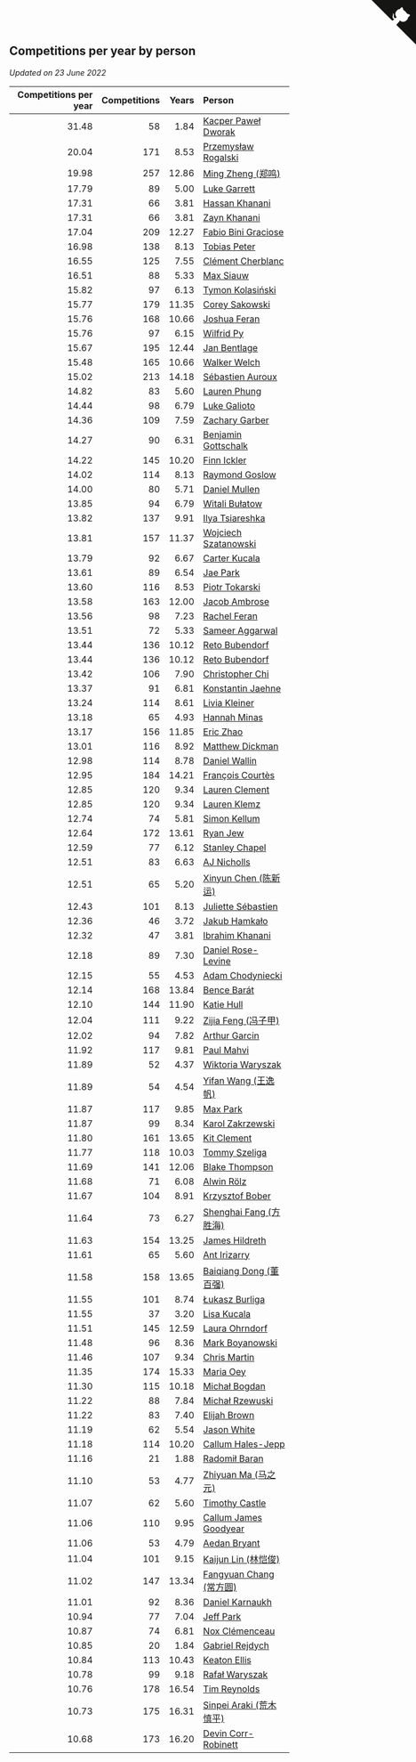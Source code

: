 ## Competitions per year by person

*Updated on 23 June 2022*

| Competitions per year | Competitions | Years | Person |
| ---: | ---: | ---: | :--- |
| 31.48 | 58 | 1.84 | [Kacper Paweł Dworak](https://www.worldcubeassociation.org/persons/2020DWOR01) |
| 20.04 | 171 | 8.53 | [Przemysław Rogalski](https://www.worldcubeassociation.org/persons/2013ROGA02) |
| 19.98 | 257 | 12.86 | [Ming Zheng (郑鸣)](https://www.worldcubeassociation.org/persons/2009ZHEN11) |
| 17.79 | 89 | 5.00 | [Luke Garrett](https://www.worldcubeassociation.org/persons/2017GARR05) |
| 17.31 | 66 | 3.81 | [Hassan Khanani](https://www.worldcubeassociation.org/persons/2018KHAN26) |
| 17.31 | 66 | 3.81 | [Zayn Khanani](https://www.worldcubeassociation.org/persons/2018KHAN28) |
| 17.04 | 209 | 12.27 | [Fabio Bini Graciose](https://www.worldcubeassociation.org/persons/2010GRAC02) |
| 16.98 | 138 | 8.13 | [Tobias Peter](https://www.worldcubeassociation.org/persons/2014PETE03) |
| 16.55 | 125 | 7.55 | [Clément Cherblanc](https://www.worldcubeassociation.org/persons/2014CHER05) |
| 16.51 | 88 | 5.33 | [Max Siauw](https://www.worldcubeassociation.org/persons/2017SIAU02) |
| 15.82 | 97 | 6.13 | [Tymon Kolasiński](https://www.worldcubeassociation.org/persons/2016KOLA02) |
| 15.77 | 179 | 11.35 | [Corey Sakowski](https://www.worldcubeassociation.org/persons/2011SAKO01) |
| 15.76 | 168 | 10.66 | [Joshua Feran](https://www.worldcubeassociation.org/persons/2011FERA01) |
| 15.76 | 97 | 6.15 | [Wilfrid Py](https://www.worldcubeassociation.org/persons/2016PYWI01) |
| 15.67 | 195 | 12.44 | [Jan Bentlage](https://www.worldcubeassociation.org/persons/2010BENT01) |
| 15.48 | 165 | 10.66 | [Walker Welch](https://www.worldcubeassociation.org/persons/2011WELC01) |
| 15.02 | 213 | 14.18 | [Sébastien Auroux](https://www.worldcubeassociation.org/persons/2008AURO01) |
| 14.82 | 83 | 5.60 | [Lauren Phung](https://www.worldcubeassociation.org/persons/2016PHUN02) |
| 14.44 | 98 | 6.79 | [Luke Galioto](https://www.worldcubeassociation.org/persons/2015GALI02) |
| 14.36 | 109 | 7.59 | [Zachary Garber](https://www.worldcubeassociation.org/persons/2014GARB01) |
| 14.27 | 90 | 6.31 | [Benjamin Gottschalk](https://www.worldcubeassociation.org/persons/2016GOTT01) |
| 14.22 | 145 | 10.20 | [Finn Ickler](https://www.worldcubeassociation.org/persons/2012ICKL01) |
| 14.02 | 114 | 8.13 | [Raymond Goslow](https://www.worldcubeassociation.org/persons/2014GOSL01) |
| 14.00 | 80 | 5.71 | [Daniel Mullen](https://www.worldcubeassociation.org/persons/2016MULL04) |
| 13.85 | 94 | 6.79 | [Witali Bułatow](https://www.worldcubeassociation.org/persons/2015BUAT01) |
| 13.82 | 137 | 9.91 | [Ilya Tsiareshka](https://www.worldcubeassociation.org/persons/2012TERE01) |
| 13.81 | 157 | 11.37 | [Wojciech Szatanowski](https://www.worldcubeassociation.org/persons/2011SZAT01) |
| 13.79 | 92 | 6.67 | [Carter Kucala](https://www.worldcubeassociation.org/persons/2015KUCA01) |
| 13.61 | 89 | 6.54 | [Jae Park](https://www.worldcubeassociation.org/persons/2015PARK24) |
| 13.60 | 116 | 8.53 | [Piotr Tokarski](https://www.worldcubeassociation.org/persons/2013TOKA01) |
| 13.58 | 163 | 12.00 | [Jacob Ambrose](https://www.worldcubeassociation.org/persons/2010AMBR01) |
| 13.56 | 98 | 7.23 | [Rachel Feran](https://www.worldcubeassociation.org/persons/2015FERA01) |
| 13.51 | 72 | 5.33 | [Sameer Aggarwal](https://www.worldcubeassociation.org/persons/2017AGGA01) |
| 13.44 | 136 | 10.12 | [Reto Bubendorf](https://www.worldcubeassociation.org/persons/2012BUBE01) |
| 13.44 | 136 | 10.12 | [Reto Bubendorf](https://www.worldcubeassociation.org/persons/2012BUBE01) |
| 13.42 | 106 | 7.90 | [Christopher Chi](https://www.worldcubeassociation.org/persons/2014CHIC01) |
| 13.37 | 91 | 6.81 | [Konstantin Jaehne](https://www.worldcubeassociation.org/persons/2015JAEH01) |
| 13.24 | 114 | 8.61 | [Livia Kleiner](https://www.worldcubeassociation.org/persons/2013KLEI03) |
| 13.18 | 65 | 4.93 | [Hannah Minas](https://www.worldcubeassociation.org/persons/2017MINA04) |
| 13.17 | 156 | 11.85 | [Eric Zhao](https://www.worldcubeassociation.org/persons/2010ZHAO19) |
| 13.01 | 116 | 8.92 | [Matthew Dickman](https://www.worldcubeassociation.org/persons/2013DICK01) |
| 12.98 | 114 | 8.78 | [Daniel Wallin](https://www.worldcubeassociation.org/persons/2013WALL03) |
| 12.95 | 184 | 14.21 | [François Courtès](https://www.worldcubeassociation.org/persons/2008COUR01) |
| 12.85 | 120 | 9.34 | [Lauren Clement](https://www.worldcubeassociation.org/persons/2013KLEM01) |
| 12.85 | 120 | 9.34 | [Lauren Klemz](https://www.worldcubeassociation.org/persons/2013KLEM01) |
| 12.74 | 74 | 5.81 | [Simon Kellum](https://www.worldcubeassociation.org/persons/2016KELL12) |
| 12.64 | 172 | 13.61 | [Ryan Jew](https://www.worldcubeassociation.org/persons/2008JEWR01) |
| 12.59 | 77 | 6.12 | [Stanley Chapel](https://www.worldcubeassociation.org/persons/2016CHAP04) |
| 12.51 | 83 | 6.63 | [AJ Nicholls](https://www.worldcubeassociation.org/persons/2015NICH04) |
| 12.51 | 65 | 5.20 | [Xinyun Chen (陈新运)](https://www.worldcubeassociation.org/persons/2017CHEN36) |
| 12.43 | 101 | 8.13 | [Juliette Sébastien](https://www.worldcubeassociation.org/persons/2014SEBA01) |
| 12.36 | 46 | 3.72 | [Jakub Hamkało](https://www.worldcubeassociation.org/persons/2018HAMK01) |
| 12.32 | 47 | 3.81 | [Ibrahim Khanani](https://www.worldcubeassociation.org/persons/2018KHAN27) |
| 12.18 | 89 | 7.30 | [Daniel Rose-Levine](https://www.worldcubeassociation.org/persons/2015ROSE01) |
| 12.15 | 55 | 4.53 | [Adam Chodyniecki](https://www.worldcubeassociation.org/persons/2017CHOD02) |
| 12.14 | 168 | 13.84 | [Bence Barát](https://www.worldcubeassociation.org/persons/2008BARA01) |
| 12.10 | 144 | 11.90 | [Katie Hull](https://www.worldcubeassociation.org/persons/2010HULL01) |
| 12.04 | 111 | 9.22 | [Zijia Feng (冯子甲)](https://www.worldcubeassociation.org/persons/2013FENG02) |
| 12.02 | 94 | 7.82 | [Arthur Garcin](https://www.worldcubeassociation.org/persons/2014GARC27) |
| 11.92 | 117 | 9.81 | [Paul Mahvi](https://www.worldcubeassociation.org/persons/2012MAHV01) |
| 11.89 | 52 | 4.37 | [Wiktoria Waryszak](https://www.worldcubeassociation.org/persons/2018WARY01) |
| 11.89 | 54 | 4.54 | [Yifan Wang (王逸帆)](https://www.worldcubeassociation.org/persons/2017WANY29) |
| 11.87 | 117 | 9.85 | [Max Park](https://www.worldcubeassociation.org/persons/2012PARK03) |
| 11.87 | 99 | 8.34 | [Karol Zakrzewski](https://www.worldcubeassociation.org/persons/2014ZAKR01) |
| 11.80 | 161 | 13.65 | [Kit Clement](https://www.worldcubeassociation.org/persons/2008CLEM01) |
| 11.77 | 118 | 10.03 | [Tommy Szeliga](https://www.worldcubeassociation.org/persons/2012SZEL01) |
| 11.69 | 141 | 12.06 | [Blake Thompson](https://www.worldcubeassociation.org/persons/2010THOM03) |
| 11.68 | 71 | 6.08 | [Alwin Rölz](https://www.worldcubeassociation.org/persons/2016ROLZ01) |
| 11.67 | 104 | 8.91 | [Krzysztof Bober](https://www.worldcubeassociation.org/persons/2013BOBE01) |
| 11.64 | 73 | 6.27 | [Shenghai Fang (方胜海)](https://www.worldcubeassociation.org/persons/2016FANG01) |
| 11.63 | 154 | 13.25 | [James Hildreth](https://www.worldcubeassociation.org/persons/2009HILD01) |
| 11.61 | 65 | 5.60 | [Ant Irizarry](https://www.worldcubeassociation.org/persons/2016IRIZ02) |
| 11.58 | 158 | 13.65 | [Baiqiang Dong (董百强)](https://www.worldcubeassociation.org/persons/2008DONG06) |
| 11.55 | 101 | 8.74 | [Łukasz Burliga](https://www.worldcubeassociation.org/persons/2013BURL01) |
| 11.55 | 37 | 3.20 | [Lisa Kucala](https://www.worldcubeassociation.org/persons/2019KUCA01) |
| 11.51 | 145 | 12.59 | [Laura Ohrndorf](https://www.worldcubeassociation.org/persons/2009OHRN01) |
| 11.48 | 96 | 8.36 | [Mark Boyanowski](https://www.worldcubeassociation.org/persons/2014BOYA01) |
| 11.46 | 107 | 9.34 | [Chris Martin](https://www.worldcubeassociation.org/persons/2013MART03) |
| 11.35 | 174 | 15.33 | [Maria Oey](https://www.worldcubeassociation.org/persons/2007OEYM01) |
| 11.30 | 115 | 10.18 | [Michał Bogdan](https://www.worldcubeassociation.org/persons/2012BOGD01) |
| 11.22 | 88 | 7.84 | [Michał Rzewuski](https://www.worldcubeassociation.org/persons/2014RZEW01) |
| 11.22 | 83 | 7.40 | [Elijah Brown](https://www.worldcubeassociation.org/persons/2015BROW03) |
| 11.19 | 62 | 5.54 | [Jason White](https://www.worldcubeassociation.org/persons/2016WHIT16) |
| 11.18 | 114 | 10.20 | [Callum Hales-Jepp](https://www.worldcubeassociation.org/persons/2012HALE01) |
| 11.16 | 21 | 1.88 | [Radomił Baran](https://www.worldcubeassociation.org/persons/2020BARA02) |
| 11.10 | 53 | 4.77 | [Zhiyuan Ma (马之元)](https://www.worldcubeassociation.org/persons/2017MAZH04) |
| 11.07 | 62 | 5.60 | [Timothy Castle](https://www.worldcubeassociation.org/persons/2016CAST48) |
| 11.06 | 110 | 9.95 | [Callum James Goodyear](https://www.worldcubeassociation.org/persons/2012GOOD02) |
| 11.06 | 53 | 4.79 | [Aedan Bryant](https://www.worldcubeassociation.org/persons/2017BRYA06) |
| 11.04 | 101 | 9.15 | [Kaijun Lin (林恺俊)](https://www.worldcubeassociation.org/persons/2013LINK01) |
| 11.02 | 147 | 13.34 | [Fangyuan Chang (常方圆)](https://www.worldcubeassociation.org/persons/2009CHAN04) |
| 11.01 | 92 | 8.36 | [Daniel Karnaukh](https://www.worldcubeassociation.org/persons/2014KARN02) |
| 10.94 | 77 | 7.04 | [Jeff Park](https://www.worldcubeassociation.org/persons/2015PARK08) |
| 10.87 | 74 | 6.81 | [Nox Clémenceau](https://www.worldcubeassociation.org/persons/2015CLEM03) |
| 10.85 | 20 | 1.84 | [Gabriel Rejdych](https://www.worldcubeassociation.org/persons/2020REJD01) |
| 10.84 | 113 | 10.43 | [Keaton Ellis](https://www.worldcubeassociation.org/persons/2012ELLI01) |
| 10.78 | 99 | 9.18 | [Rafał Waryszak](https://www.worldcubeassociation.org/persons/2013WARY01) |
| 10.76 | 178 | 16.54 | [Tim Reynolds](https://www.worldcubeassociation.org/persons/2005REYN01) |
| 10.73 | 175 | 16.31 | [Sinpei Araki (荒木慎平)](https://www.worldcubeassociation.org/persons/2006ARAK01) |
| 10.68 | 173 | 16.20 | [Devin Corr-Robinett](https://www.worldcubeassociation.org/persons/2006CORR01) |


<a href="https://github.com/JustinTimeCuber/wca_statistics" class="github-corner" aria-label="View source on Github"><svg width="80" height="80" viewBox="0 0 250 250" style="fill:#151513; color:#fff; position: absolute; top: 0; border: 0; right: 0;" aria-hidden="true"><path d="M0,0 L115,115 L130,115 L142,142 L250,250 L250,0 Z"></path><path d="M128.3,109.0 C113.8,99.7 119.0,89.6 119.0,89.6 C122.0,82.7 120.5,78.6 120.5,78.6 C119.2,72.0 123.4,76.3 123.4,76.3 C127.3,80.9 125.5,87.3 125.5,87.3 C122.9,97.6 130.6,101.9 134.4,103.2" fill="currentColor" style="transform-origin: 130px 106px;" class="octo-arm"></path><path d="M115.0,115.0 C114.9,115.1 118.7,116.5 119.8,115.4 L133.7,101.6 C136.9,99.2 139.9,98.4 142.2,98.6 C133.8,88.0 127.5,74.4 143.8,58.0 C148.5,53.4 154.0,51.2 159.7,51.0 C160.3,49.4 163.2,43.6 171.4,40.1 C171.4,40.1 176.1,42.5 178.8,56.2 C183.1,58.6 187.2,61.8 190.9,65.4 C194.5,69.0 197.7,73.2 200.1,77.6 C213.8,80.2 216.3,84.9 216.3,84.9 C212.7,93.1 206.9,96.0 205.4,96.6 C205.1,102.4 203.0,107.8 198.3,112.5 C181.9,128.9 168.3,122.5 157.7,114.1 C157.9,116.9 156.7,120.9 152.7,124.9 L141.0,136.5 C139.8,137.7 141.6,141.9 141.8,141.8 Z" fill="currentColor" class="octo-body"></path></svg></a><style>.github-corner:hover .octo-arm{animation:octocat-wave 560ms ease-in-out}@keyframes octocat-wave{0%,100%{transform:rotate(0)}20%,60%{transform:rotate(-25deg)}40%,80%{transform:rotate(10deg)}}@media (max-width:500px){.github-corner:hover .octo-arm{animation:none}.github-corner .octo-arm{animation:octocat-wave 560ms ease-in-out}}</style>
